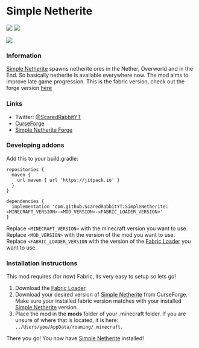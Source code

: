 # Simple Netherite

[![]([https://github.com/ScaredRabbitYT/resources/blob/patch-1/Simple%20Netherite/Simple%20Netherite%20Fabric/Downloads.svg])](https://www.curseforge.com/minecraft/mc-mods/simple-netherite)
[![](https://github.com/ScaredRabbitYT/resources/blob/patch-1/Simple%20Netherite/Simple%20Netherite%20Fabric/Versions.svg)](https://www.curseforge.com/minecraft/mc-mods/simple-netherite)  

[![](https://jitpack.io/v/ScaredRabbitYT/SimpleNetherite.svg)](https://jitpack.io/#ScaredRabbitYT/SimpleNetherite) 


### Information
[Simple Netherite](https://www.curseforge.com/minecraft/mc-mods/simple-netherite) spawns netherite ores in the Nether, Overworld and in the End. So basically netherite is available everywhere now. The mod aims to improve late game progression. This is the fabric version, check out the forge version [here](https://github.com/ScaredRabbitYT/SimpleNetherite-Reforged)

### Links
* Twitter: [@ScaredRabbitYT](https://twitter.com/ScaredRabbitYT)
* [CurseForge](https://www.curseforge.com/minecraft/mc-mods/simple-netherite)
* [Simple Netherite Forge](https://github)

### Developing addons
Add this to your build.gradle:

``` 
repositories {
  maven {
    url maven { url 'https://jitpack.io' }
  }
}

dependencies {
  implementation 'com.github.ScaredRabbitYT:SimpleNetherite:<MINECRAFT_VERSION>-<MOD_VERSION>-<FABRIC_LOADER_VERSION>'
}
``` 
Replace ` <MINECRAFT_VERSION> ` with the minecraft version you want to use.
Replace ` <MOD_VERSION> ` with the version of the mod you want to use.
Replace ` <FABRIC_LOADER_VERSION ` with the version of the [Fabric Loader](https://fabricmc.net/use/installer/) you want to use.

### Installation instructions
This mod requires (for now) Fabric, its very easy to setup so lets go!

1. Download the [Fabric Loader](https://fabricmc.net/use/installer/).
2. Download your desired version of [Simple Netherite](https://www.curseforge.com/minecraft/mc-mods/simple-netherite) from CurseForge. Make sure your installed fabric version matches with your installed [Simple Netherite](https://www.curseforge.com/minecraft/mc-mods/simple-netherite) version.
3. Place the mod in the **mods** folder of your .minecraft folder. If you are unsure of where that is located, it is here: `../Users/you/AppData/roaming/.minecraft`.  

There you go! You now have [Simple Netherite](https://www.curseforge.com/minecraft/mc-mods/simple-netherite) installed!


